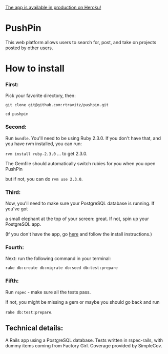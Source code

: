 [The app is available in production on Heroku!](https://pushpinned.herokuapp.com/)

# PushPin

This web platform allows users to search for, post, and take on projects posted
by other users.

# How to install

### First:
Pick your favorite directory, then:

`git clone git@github.com:rtravitz/pushpin.git`

`cd pushpin`

### Second:
Run `bundle`. You'll need to be using Ruby 2.3.0. If you don't have that,
and you have rvm installed, you can run:

`rvm install ruby-2.3.0` ... to get 2.3.0.

The Gemfile should automatically switch rubies for you when you open PushPin

but if not, you can do `rvm use 2.3.0`.

### Third:
Now, you'll need to make sure your PostgreSQL database is running. If you've got

a small elephant at the top of your screen: great. If not, spin up your PostgreSQL app.

(If you don't have the app, go [here](http://postgresapp.com/) and follow the install instructions.)

### Fourth:
Next: run the following command in your terminal:

`rake db:create db:migrate db:seed db:test:prepare`

### Fifth:

Run `rspec` - make sure all the tests pass.  

If not, you might be missing a gem or maybe you should go back and run

`rake db:test:prepare`.


## Technical details:

A Rails app using a PostgreSQL database. Tests written in rspec-rails,
with dummy items coming from Factory Girl. Coverage provided by
SimpleCov.
